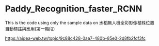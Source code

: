 # Paddy_Recognition_faster_RCNN
This is the code using only the sample data on 水稻無人機全彩影像植株位置自動標註與應用(第一階段)


https://aidea-web.tw/topic/9c88c428-0aa7-480b-85e0-2d8fb2fcf3fc
